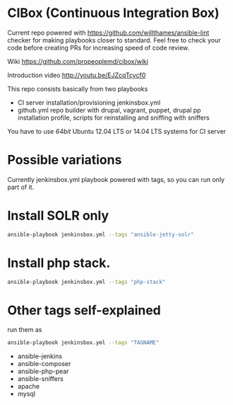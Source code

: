 CIBox (Continuous Integration Box)
=====

Current repo powered with https://github.com/willthames/ansible-lint checker for making playbooks closer to standard.
Feel free to check your code before creating PRs for increasing speed of code review.

Wiki https://github.com/propeoplemd/cibox/wiki

Introduction video http://youtu.be/EJZcqTcycf0

This repo consists basically from two playbooks
- CI server installation/provisioning jenkinsbox.yml
- github.yml repo builder with drupal, vagrant, puppet, drupal pp installation profile, scripts for reinstalling and sniffing with sniffers

You have to use *64bit* Ubuntu 12.04 LTS or 14.04 LTS systems for CI server

Possible variations
=====

Currently jenkinsbox.yml playbook powered with tags, so you can run only part of it.

Install SOLR only
=====

```sh
ansible-playbook jenkinsbox.yml --tags "ansible-jetty-solr"
```

Install php stack.
=====

```sh
ansible-playbook jenkinsbox.yml --tags "php-stack"
```

Other tags self-explained
=====

run them as
```sh
ansible-playbook jenkinsbox.yml --tags "TAGNAME"
```

- ansible-jenkins
- ansible-composer
- ansible-php-pear
- ansible-sniffers
- apache
- mysql



